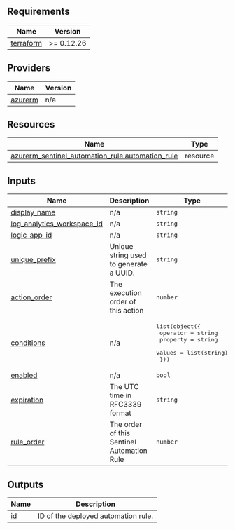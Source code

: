 <!-- BEGIN_TF_DOCS -->
## Requirements

| Name | Version |
|------|---------|
| <a name="requirement_terraform"></a> [terraform](#requirement\_terraform) | >= 0.12.26 |

## Providers

| Name | Version |
|------|---------|
| <a name="provider_azurerm"></a> [azurerm](#provider\_azurerm) | n/a |

## Resources

| Name | Type |
|------|------|
| [azurerm_sentinel_automation_rule.automation_rule](https://registry.terraform.io/providers/hashicorp/azurerm/latest/docs/resources/sentinel_automation_rule) | resource |

## Inputs

| Name | Description | Type | Default | Required |
|------|-------------|------|---------|:--------:|
| <a name="input_display_name"></a> [display\_name](#input\_display\_name) | n/a | `string` | n/a | yes |
| <a name="input_log_analytics_workspace_id"></a> [log\_analytics\_workspace\_id](#input\_log\_analytics\_workspace\_id) | n/a | `string` | n/a | yes |
| <a name="input_logic_app_id"></a> [logic\_app\_id](#input\_logic\_app\_id) | n/a | `string` | n/a | yes |
| <a name="input_unique_prefix"></a> [unique\_prefix](#input\_unique\_prefix) | Unique string used to generate a UUID. | `string` | n/a | yes |
| <a name="input_action_order"></a> [action\_order](#input\_action\_order) | The execution order of this action | `number` | `1` | no |
| <a name="input_conditions"></a> [conditions](#input\_conditions) | n/a | <pre>list(object({<br>    operator = string<br>    property = string<br>    values   = list(string)<br>  }))</pre> | `[]` | no |
| <a name="input_enabled"></a> [enabled](#input\_enabled) | n/a | `bool` | `false` | no |
| <a name="input_expiration"></a> [expiration](#input\_expiration) | The UTC time in RFC3339 format | `string` | `null` | no |
| <a name="input_rule_order"></a> [rule\_order](#input\_rule\_order) | The order of this Sentinel Automation Rule | `number` | `1` | no |

## Outputs

| Name | Description |
|------|-------------|
| <a name="output_id"></a> [id](#output\_id) | ID of the deployed automation rule. |
<!-- END_TF_DOCS -->
